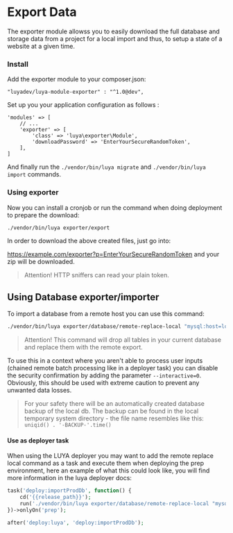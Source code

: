 Export Data
===========

The exporter module allowss you to easily download the full database and storage data from a project for a local import and thus, to setup a state of a website at a given time.

### Install

Add the exporter module to your composer.json:

```
"luyadev/luya-module-exporter" : "^1.0@dev",
```

Set up you your application configuration as follows :

```
'modules' => [
	// ...
	'exporter' => [
	    'class' => 'luya\exporter\Module',
        'downloadPassword' => 'EnterYourSecureRandomToken',
	],
]
```

And finally run the `./vendor/bin/luya migrate` and `./vendor/bin/luya import` commands.

### Using exporter
Now you can install a cronjob or run the command when doing deployment to prepare the download:

```sh
./vendor/bin/luya exporter/export
```

In order to download the above created files, just go into:

https://example.com/exporter?p=EnterYourSecureRandomToken and your zip will be downloaded.

> Attention! HTTP sniffers can read your plain token.

## Using Database exporter/importer

To import a database from a remote host you can use this command:

```sh
./vendor/bin/luya exporter/database/remote-replace-local "mysql:host=localhost;dbname=REMOTE_DB_NAME" "USERNAME" "PASSWORD"
```

> Attention! This command will drop all tables in your current database and replace them with the remote export.

To use this in a context where you aren't able to process user inputs (chained remote batch processing like in a deployer task) you can disable the security confirmation by adding the parameter `--interactive=0`. Obviously, this should be used with extreme caution to prevent any unwanted data losses. 

> For your safety there will be an automatically created database backup of the local db. The backup can be found in the local temporary system directory - the file name resembles like this: `uniqid() . '-BACKUP-'.time()`

#### Use as deployer task

When using the LUYA deployer you may want to add the remote replace local command as a task and execute them when deploying the prep environment, here an example of what this could look like, you will find more information in the luya deployer docs:

```php
task('deploy:importProdDb', function() {
    cd('{{release_path}}');
    run('./vendor/bin/luya exporter/database/remote-replace-local "mysql:host=localhost;dbname=prod_database" "USER" "PASSWORD" --interactive=0');
})->onlyOn('prep');

after('deploy:luya', 'deploy:importProdDb');
```
